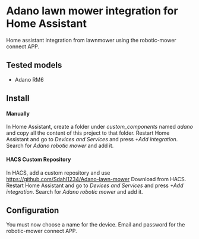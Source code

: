 # Adano lawn mower integration for Home Assistant
Home assistant integration from lawnmower using the robotic-mower connect APP.

## Tested models
  - Adano RM6

## Install
#### Manually
In Home Assistant, create a folder under *custom_components* named *adano* and copy all the content of this project to that folder.
Restart Home Assistant and go to *Devices and Services* and press *+Add integration*.
Search for *Adano robotic mower* and add it.
#### HACS Custom Repository
In HACS, add a custom repository and use https://github.com/Sdahl1234/Adano-lawn-mower
Download from HACS.
Restart Home Assistant and go to *Devices and Services* and press *+Add integration*.
Search for *Adano robotic mower* and add it.

## Configuration
You must now choose a name for the device. Email and password for the robotic-mower connect APP.

